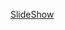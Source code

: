 [SlideShow](https://docs.google.com/presentation/d/1-OiJkJ2Vw3nymNCdcnImMrEGIVHI8ndsphgYgfWwBIc/edit)

